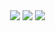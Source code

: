 
<div class="Diretorios">
    <a>
    <img src="https://img.shields.io/badge/Gmail-D14836?style=for-the-badge&logo=gmail&logoColor=white" alt="">
    <img src="https://img.shields.io/badge/GitHub-100000?style=for-the-badge&logo=github&logoColor=white">
    <img src="https://img.shields.io/badge/LinkedIn-0077B5?style=for-the-badge&logo=linkedin&logoColor=white">
    <img src="https://img.shields.io/badge/HTML5-E34F26?style=for-the-badge&logo=html5&logoColor=white">
    </a>
    </div>
